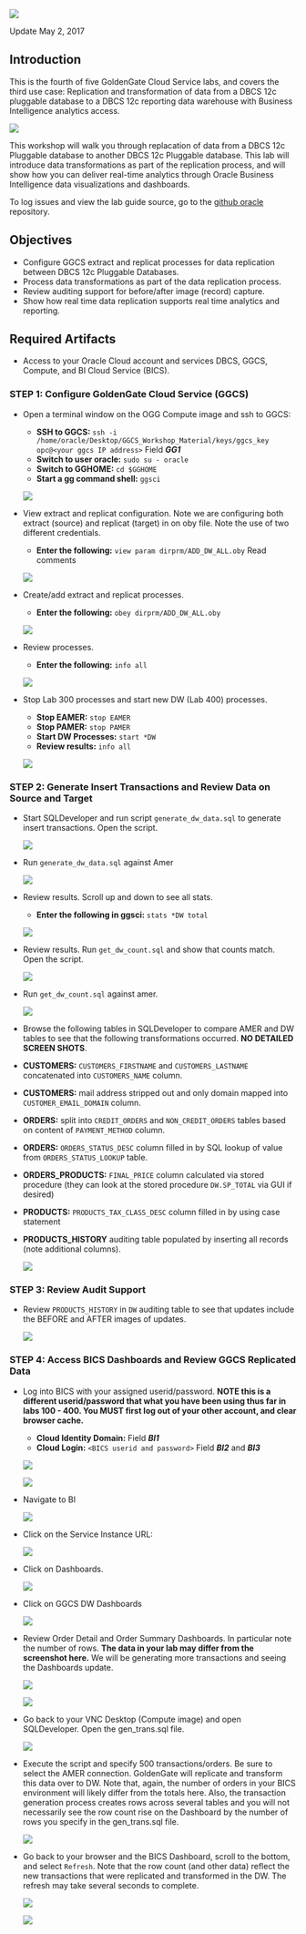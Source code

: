![](images/400/lab400.png)

Update May 2, 2017

## Introduction

This is the fourth of five GoldenGate Cloud Service labs, and covers the third use case: Replication and transformation of data from a DBCS 12c pluggable database to a DBCS 12c reporting data warehouse with Business Intelligence analytics access.

![](images/100/i4.png)

This workshop will walk you through replacation of data from a DBCS 12c Pluggable database to another DBCS 12c Pluggable database.  This lab will introduce data transformations as part of the replication process, and will show how you can deliver real-time analytics through Oracle Business Intelligence data visualizations and dashboards.

To log issues and view the lab guide source, go to the [github oracle](https://github.com/pcdavies/GoldenGateCloudService/issues) repository.

## Objectives

- Configure GGCS extract and replicat processes for data replication between DBCS 12c Pluggable Databases.
- Process data transformations as part of the data replication process.
- Review auditing support for before/after image (record) capture.
- Show how real time data replication supports real time analytics and reporting.

## Required Artifacts

- Access to your Oracle Cloud account and services DBCS, GGCS, Compute, and BI Cloud Service (BICS).

### **STEP 1**: Configure GoldenGate Cloud Service (GGCS)

- Open a terminal window on the OGG Compute image and ssh to GGCS:
	- **SSH to GGCS:** `ssh -i /home/oracle/Desktop/GGCS_Workshop_Material/keys/ggcs_key opc@<your ggcs IP address>` Field ***GG1***
	- **Switch to user oracle:** `sudo su - oracle`
    - **Switch to GGHOME:** `cd $GGHOME`
	- **Start a gg command shell:** `ggsci`

    ![](images/400/i1.png)

- View extract and replicat configuration.  Note we are configuring both extract (source) and replicat (target) in on oby file.  Note the use of two different credentials.
    - **Enter the following:** `view param dirprm/ADD_DW_ALL.oby`  Read comments

    ![](images/400/i2.png)

- Create/add extract and replicat processes.
    - **Enter the following:** `obey dirprm/ADD_DW_ALL.oby`

    ![](images/400/i3.png)

- Review processes.
    - **Enter the following:** `info all`

    ![](images/400/i4.png)

- Stop Lab 300 processes and start new DW (Lab 400) processes.
    - **Stop EAMER:** `stop EAMER`
    - **Stop PAMER:** `stop PAMER`
    - **Start DW Processes:** `start *DW`
    - **Review results:** `info all`

    ![](images/400/i5.png)

### **STEP 2**: Generate Insert Transactions and Review Data on Source and Target

- Start SQLDeveloper and run script `generate_dw_data.sql` to generate insert transactions.  Open the script.
 
    ![](images/400/i6.png)

- Run `generate_dw_data.sql` against Amer

    ![](images/400/i7.png)

- Review results.  Scroll up and down to see all stats.
    - **Enter the following in ggsci:** `stats *DW total`

    ![](images/400/i8.png)

- Review results.  Run `get_dw_count.sql` and show that counts match.  Open the script.

    ![](images/400/i9.png)

- Run `get_dw_count.sql` against amer.

    ![](images/400/i10.png)

- Browse the following tables in SQLDeveloper to compare AMER and DW tables to see that the following transformations occurred.  **NO DETAILED SCREEN SHOTS**.
- **CUSTOMERS:** `CUSTOMERS_FIRSTNAME` and `CUSTOMERS_LASTNAME` concatenated into `CUSTOMERS_NAME` column.
- **CUSTOMERS:** mail address stripped out and only domain mapped into `CUSTOMER_EMAIL_DOMAIN` column.
- **ORDERS:** split into `CREDIT_ORDERS` and `NON_CREDIT_ORDERS` tables based on content of  `PAYMENT_METHOD` column.
- **ORDERS:** `ORDERS_STATUS_DESC` column filled in by SQL lookup of value from `ORDERS_STATUS_LOOKUP` table.
- **ORDERS_PRODUCTS:** `FINAL_PRICE` column calculated via stored procedure (they can look at the stored procedure `DW.SP_TOTAL` via GUI if desired)
- **PRODUCTS:**  `PRODUCTS_TAX_CLASS_DESC` column filled in by using case statement
- **PRODUCTS_HISTORY** auditing table populated by inserting all records (note additional columns).

    ![](images/400/i11.png)

### **STEP 3**: Review Audit Support

- Review `PRODUCTS_HISTORY` in `DW` auditing table to see that updates include the BEFORE and AFTER images of updates.

    ![](images/400/i14.png)

### **STEP 4**: Access BICS Dashboards and Review GGCS Replicated Data

- Log into BICS with your assigned userid/password.  **NOTE this is a different userid/password that what you have been using thus far in labs 100 - 400.  You MUST first log out of your other account, and clear browser cache.**
    - **Cloud Identity Domain:** <IdentityDomainBI> Field ***BI1***
    - **Cloud Login:**  `<BICS userid and password>` Field ***BI2*** and ***BI3***

    ![](images/400/i15.png)

    ![](images/400/i16.png)

- Navigate to BI

    ![](images/400/i17.png)

- Click on the Service Instance URL:

    ![](images/400/i18.png)

- Click on Dashboards.

    ![](images/400/i19.png)

- Click on GGCS DW Dashboards

    ![](images/400/i20.png)

- Review Order Detail and Order Summary Dashboards.  In particular note the number of rows.  **The data in your lab may differ from the screenshot here.**  We will be generating more transactions and seeing the Dashboards update.

    ![](images/400/i21.png)

    ![](images/400/i22.png)

- Go back to your VNC Desktop (Compute image) and open SQLDeveloper.  Open the gen_trans.sql file.

    ![](images/400/i23.png)

- Execute the script and specify 500 transactions/orders.  Be sure to select the AMER connection.  GoldenGate will replicate and transform this data over to DW.  Note that, again, the number of orders in your BICS environment will likely differ from the totals here.  Also, the transaction generation process creates rows across several tables and you will not necessarily see the row count rise on the Dashboard by the number of rows you specify in the gen_trans.sql file.

    ![](images/400/i24.png)

- Go back to your browser and the BICS Dashboard, scroll to the bottom, and select `Refresh`.  Note that the row count (and other data) reflect the new transactions that were replicated and transformed in the DW.  The refresh may take several seconds to complete.

    ![](images/400/i25.png)

    ![](images/400/i26.png)